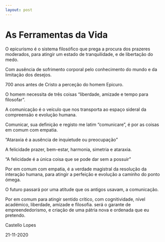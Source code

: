```yaml
---
layout: post
---
```


# As Ferramentas da Vida

O epicurismo é o sistema filosófico que prega a procura dos prazeres moderados, para atingir um estado de tranquilidade, e de libertação do medo.

Com ausência de sofrimento corporal pelo conhecimento do mundo e da limitação dos desejos.

700 anos antes de Cristo a perceção do homem Epicuro.

O homem necessita de três coisas “liberdade, amizade e tempo para filosofar”.

A comunicação é o veículo que nos transporta ao espaço sideral da compreensão e evolução humana.

Comunicar, sua definição e registo me latim “comunicare”, é por as coisas em comum com empatia.

“Ataraxia é a ausência de inquietude ou preocupação”

A felicidade prazer, bem-estar, harmonia, simetria e ataraxia.

“A felicidade é a única coisa que se pode dar sem a possuir”

Por em comum com empatia, é a verdade magistral da resolução da interação humana, para atingir a perfeição e evolução a caminho do ponto ómega.

O futuro passará por uma atitude que os antigos usavam, a comunicação.

Por em comum para atingir sentido crítico, com cognitividade, nível académico, liberdade, amizade e filosofia. será
o garante de empreendedorismo, e criação de uma pátria nova e ordenada que eu pretendo.


Castello Lopes

21-11-2020
